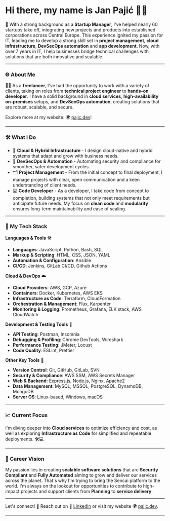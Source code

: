 # Hi there, my name is Jan Pajić 👋✨

🌱 With a strong background as a **Startup Manager**, I've helped nearly 60 startups take off, integrating new projects and products into established corporations across Central Europe. This experience ignited my passion for IT, leading me to develop a strong skill set in **project management**, **cloud infrastructure**, **DevSecOps automation** and **app development**. Now, with over 7 years in IT, I help businesses bridge technical challenges with solutions that are both innovative and scalable.

---

### 🌐 About Me

👨‍💻 As a **freelancer**, I've had the opportunity to work with a variety of clients, taking on roles from **technical project engineer** to **hands-on developer**. I have a solid background in **cloud services**, **high-availability on-premises** setups, and **DevSecOps automation**, creating solutions that are robust, scalable, and secure.

Explore more at my website: 🌍 [pajic.dev](https://www.pajic.dev)!

---

### 🛠️ What I Do

- 🚀 **Cloud & Hybrid Infrastructure** - I design cloud-native and hybrid systems that adapt and grow with business needs.
- 🔐 **DevSecOps & Automation** - Automating security and compliance for smoother, safer development cycles.
- 🗂️ **Project Management** - From the initial concept to final deployment, I manage projects with clear, open communication and a keen understanding of client needs.
- 💻 **Code Developer** - As a developer, I take code from concept to completion, building systems that not only meet requirements but anticipate future needs. My focus on **clean code** and **modularity** ensures long-term maintainability and ease of scaling.


---

### 🧰 My Tech Stack

**Languages & Tools** 🛠️
- **Languages**: JavaScript, Python, Bash, SQL
- **Markup & Scripting**: HTML, CSS, JSON, YAML
- **Automation & Configuration**: Ansible
- **CI/CD**: Jenkins, GitLab CI/CD, Github Actions

**Cloud & DevOps** ☁️
- **Cloud Providers**: AWS, GCP, Azure
- **Containers**: Docker, Kubernetes, AWS EKS
- **Infrastructure as Code**: Terraform, CloudFormation
- **Orchestration & Management**: Flux, Karpenter
- **Monitoring & Logging**: Prometheus, Grafana, ELK stack, AWS CloudWatch

**Development & Testing Tools** 🧪
- **API Testing**: Postman, Insomnia
- **Debugging & Profiling**: Chrome DevTools, Wireshark
- **Performance Testing**: JMeter, Locust
- **Code Quality**: ESLint, Prettier

**Other Key Tools** 🔑
- **Version Control**: Git, GitHub, GitLab, SVN
- **Security & Compliance**: AWS SSM, AWS Secrets Manager
- **Web & Backend**: Express.js, Node.js, Nginx, Apache2
- **Data Management**: MySQL, MSSQL, PostgreSQL, DynamoDB, MongoDB
- **Server OS**: Linux-based, Windows, macOS

---

### 📈 Current Focus

I'm diving deeper into **Cloud services** to optimize efficiency and cost, as well as exploring **Infrastructure as Code** for simplified and repeatable deployments. 🛠️💻

---

### 🎯 Career Vision

My passion lies in creating **scalable software solutions** that are **Security Compliant** and **Fully Automated** aiming to grow and deliver our services across the planet. That's why I'm trying to bring the Sencai platform to the world.
I'm always on the lookout for opportunities to contribute to high-impact projects and support clients from **Planning** to **service delivery**.

---

Let's connect! 🤝 Reach out on 👔 [LinkedIn](https://www.linkedin.com/in/jan-pajic/) or visit my website 🌍 [pajic.dev](https://www.pajic.dev).

---
